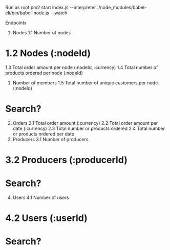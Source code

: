 Run as root
pm2 start index.js --interpreter ./node_modules/babel-cli/bin/babel-node.js --watch

Endpoints
1. Nodes
  1.1 Number of nodes
  # 1.2 Nodes (:nodeId)
  1.3 Total order amount per node (:nodeId, :currency)
  1.4 Total number of products ordered per node (:nodeId)
  1.  Number of members
  1.5 Total number of unique customers per node (:nodeId)
  # Search?
2. Orders
  2.1 Total order amount (:currency)
  2.2 Total order amount per date (:currency)
  2.3 Total number or products ordered
  2.4 Total number or products ordered per date
3. Producers
  3.1 Number of producers
  # 3.2 Producers (:producerId)
  # Search?
4. Users
  4.1 Number of users
  # 4.2 Users (:userId)
  # Search?
